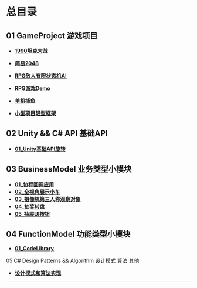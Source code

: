 # 总目录
01 GameProject  游戏项目
---------------------------------------------------------------------------------------------------------
* [**1990坦克大战**](https://github.com/linguoyuan/01_1990Tank)

* [**简易2048**](https://github.com/linguoyuan/02_2048)

* [**RPG敌人有限状态机AI**](https://github.com/linguoyuan/03_RPG_FSM_AI)

* [**RPG游戏Demo**](https://github.com/linguoyuan/04_MyRPGGame)

* [**单机捕鱼**](https://github.com/linguoyuan/04_MyRPGGame)

* [**小型项目轻型框架**](https://github.com/linguoyuan/06_SimpleFrame)






02 Unity && C#  API  基础API
--------------------------------------------------------------------------------------------------------
* [**01_Unity基础API旋转**](https://github.com/linguoyuan/Unity_API_01_Rotate)



03 BusinessModel  业务类型小模块
--------------------------------------------------------------------------------------------------------
* [**01_协程回调应用**](https://github.com/linguoyuan/BusinessModel_01_CoroutineAndAction)
* [**02_全视角展示小车**](https://github.com/linguoyuan/BusinessModel_02_ViewControl)
* [**03_摄像机第三人称观察对象**](https://github.com/linguoyuan/BusinessModel_3_CameraControl)
* [**04_抽奖转盘**](https://github.com/linguoyuan/BusinessModel_04_TurnWheel/tree/master)
* [**05_抽屉UI按钮**](https://github.com/linguoyuan/BusinessModel_05_ChouTi/tree/master)

04 FunctionModel  功能类型小模块
--------------------------------------------------------------------------------------------------------
* [**01_CodeLibrary**](https://github.com/linguoyuan/CodeLibrary)


05 C# Design Patterns && Algorithm 设计模式 算法 其他
* [**设计模式和算法实现**](https://github.com/linguoyuan/CSharp)

--------------------------------------------------------------------------------------------------------
